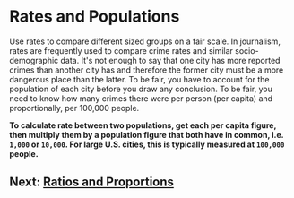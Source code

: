 # Rates and Populations
Use rates to compare different sized groups on a fair scale. In journalism, rates are frequently used to compare crime rates and similar socio-demographic data. It's not enough to say that one city has more reported crimes than another city has and therefore the former city must be a more dangerous place than the latter. To be fair, you have to account for the population of each city before you draw any conclusion. To be fair, you need to know how many crimes there were per person (per capita) and proportionally, per 100,000 people.

__To calculate rate between two populations, get each per capita figure, then multiply them by a population figure that both have in common, i.e. `1,000` or `10,000`. For large U.S. cities, this is typically measured at `100,000` people.__


## Next: [Ratios and Proportions](ratios-proportions.md)
